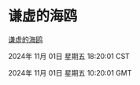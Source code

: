 # 谦虚的海鸥
[谦虚的海鸥](http://219.139.197.74:56308/qxdho/course/base/hotlink/index.php)

2024年 11月 01日 星期五 18:20:01 CST

2024年 11月 01日 星期五 10:20:01 GMT
